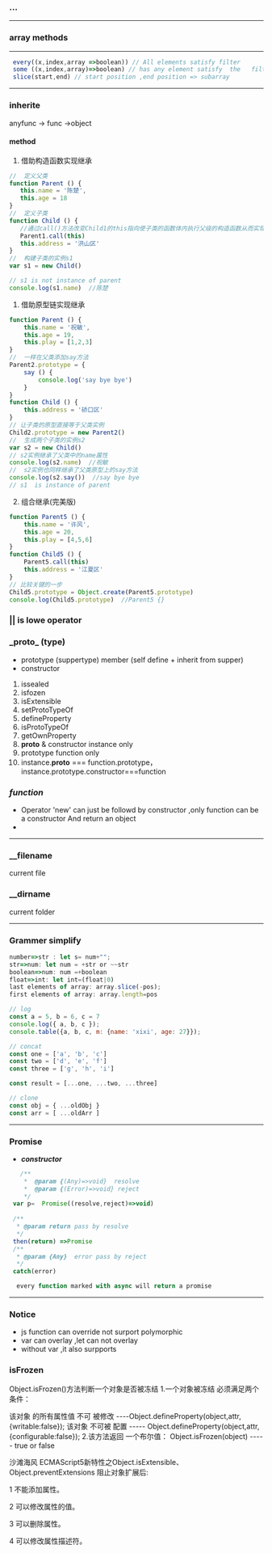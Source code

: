 <!--
 * @Descripttion: 
 * @version: 
 * @Author: fuanlei
 * @Date: 2019-09-30 16:36:43
 * @LastEditors: fuanlei
 * @LastEditTime: 2019-11-11 15:31:22
 -->
### ...
---
### array methods
---
``` js
 every((x,index,array =>boolean)) // All elements satisfy filter
 some ((x,index,array)=>boolean) // has any element satisfy  the   filter condition
 slice(start,end) // start position ,end position => subarray
```
--------------------------------------
### inherite
 anyfunc -> func ->object 

 #### method
 1. 借助构造函数实现继承
 ``` js
//  定义父类
function Parent () {
    this.name = '陈楚',
    this.age = 18
}
//  定义子类
function Child () {
    //通过call()方法改变Child1的this指向使子类的函数体内执行父级的构造函数从而实现继承效果
    Parent1.call(this)
    this.address = '洪山区'
}
//  构建子类的实例s1
var s1 = new Child()

// s1 is not instance of parent
console.log(s1.name)  //陈楚
```
1. 借助原型链实现继承
``` js
function Parent () {
    this.name = '祝敏',
    this.age = 19,
    this.play = [1,2,3]
}
//  一样在父类添加say方法
Parent2.prototype = {
    say () {
        console.log('say bye bye')
    }
}
function Child () {
    this.address = '硚口区'
}
// 让子类的原型直接等于父类实例
Child2.prototype = new Parent2()
//  生成两个子类的实例s2
var s2 = new Child()
// s2实例继承了父类中的name属性
console.log(s2.name)  //祝敏
//  s2实例也同样继承了父类原型上的say方法
console.log(s2.say())  //say bye bye
// s1  is instance of parent

```
2. 组合继承(完美版)
``` js
function Parent5 () {
    this.name = '许风',
    this.age = 20,
    this.play = [4,5,6]
}
function Child5 () {
    Parent5.call(this)
    this.address = '江夏区'
}
// 比较关键的一步
Child5.prototype = Object.create(Parent5.prototype)
console.log(Child5.prototype)  //Parent5 {}
```
 ### || is lowe operator

### \_proto_ (type)
 * prototype (suppertype)  member (self define + inherit from supper)
 * constructor
 1. issealed
 2. isfozen
 3. isExtensible
 4. setProtoTypeOf
 5. defineProperty
 6. isProtoTypeOf
 7. getOwnProperty
 1. __proto__ & constructor instance only
 1. prototype function only
 1. instance.__proto__ === function.prototype，instance.prototype.constructor===function

 ### ***function***
 -  Operator 'new' can just be followd by constructor ,only function can be a constructor
    And return an object
 -
------------
### __filename    
  current file
###  __dirname  
  current folder

-------------
### Grammer simplify
```js
number=>str : let s= num+"";
str=>num: let num = +str or ~~str 
boolean=>num: num =+boolean
float=>int: let int=(float|0)
last elements of array: array.slice(-pos);
first elements of array: array.length=pos

// log
const a = 5, b = 6, c = 7
console.log({ a, b, c });
console.table({a, b, c, m: {name: 'xixi', age: 27}});

// concat
const one = ['a', 'b', 'c']
const two = ['d', 'e', 'f']
const three = ['g', 'h', 'i']

const result = [...one, ...two, ...three]

// clone
const obj = { ...oldObj }
const arr = [ ...oldArr ]

```
----------------

### Promise

- ***constructor***

``` js
   /**
    *  @param {(Any)=>void}  resolve 
    *  @param {(Error)=>void} reject
    */ 
 var p=  Promise((resolve,reject)=>void)
 
 /**
  * @param return pass by resolve
  */ 
 then(return) =>Promise
 /**
  * @param {Any}  error pass by reject  
  */
 catch(error)

  every function marked with async will return a promise 
```

-----

###  Notice

- js function can override  not surport polymorphic
- var can overlay ,let can not overlay
- without var ,it also surpports

### isFrozen
Object.isFrozen()方法判断一个对象是否被冻结
1.一个对象被冻结 必须满足两个条件：

该对象 的所有属性值 不可 被修改 ----Object.defineProperty(object,attr,{writable:false});
该对象 不可被 配置 ----- Object.defineProperty(object,attr,{configurable:false});
2.该方法返回 一个布尔值：
Object.isFrozen(object) ----- true or false


沙滩海风
ECMAScript5新特性之Object.isExtensible、Object.preventExtensions
阻止对象扩展后:

 

1 不能添加属性。


2 可以修改属性的值。


3 可以删除属性。


4 可以修改属性描述符。
